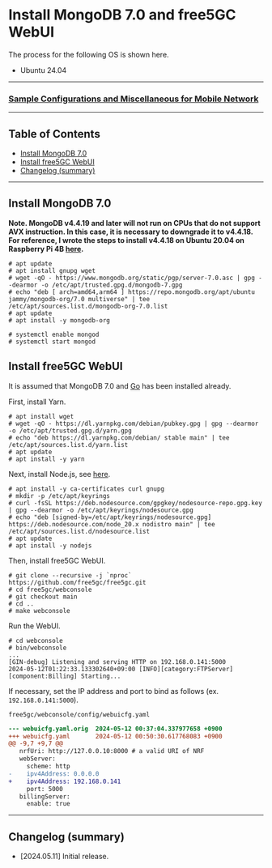 # Install MongoDB 7.0 and free5GC WebUI
The process for the following OS is shown here.

- Ubuntu 24.04

---

### [Sample Configurations and Miscellaneous for Mobile Network](https://github.com/s5uishida/sample_config_misc_for_mobile_network)

---

<a id="toc"></a>

## Table of Contents

- [Install MongoDB 7.0](#install_mongodb)
- [Install free5GC WebUI](#install_webui)
- [Changelog (summary)](#changelog)

---
<a id="install_mongodb"></a>

## Install MongoDB 7.0

**Note. MongoDB v4.4.19 and later will not run on CPUs that do not support AVX instruction.
In this case, it is necessary to downgrade it to v4.4.18.
For reference, I wrote the steps to install v4.4.18 on Ubuntu 20.04 on Raspberry Pi 4B [here](https://github.com/s5uishida/install_mongodb_on_ubuntu_for_rp4b).**

```
# apt update
# apt install gnupg wget
# wget -qO - https://www.mongodb.org/static/pgp/server-7.0.asc | gpg --dearmor -o /etc/apt/trusted.gpg.d/mongodb-7.gpg
# echo "deb [ arch=amd64,arm64 ] https://repo.mongodb.org/apt/ubuntu jammy/mongodb-org/7.0 multiverse" | tee /etc/apt/sources.list.d/mongodb-org-7.0.list
# apt update
# apt install -y mongodb-org
```
```
# systemctl enable mongod
# systemctl start mongod
```

<a id="install_webui"></a>

## Install free5GC WebUI

It is assumed that MongoDB 7.0 and [Go](https://free5gc.org/guide/3-install-free5gc/) has been installed already.

First, install Yarn.
```
# apt install wget
# wget -qO - https://dl.yarnpkg.com/debian/pubkey.gpg | gpg --dearmor -o /etc/apt/trusted.gpg.d/yarn.gpg
# echo "deb https://dl.yarnpkg.com/debian/ stable main" | tee /etc/apt/sources.list.d/yarn.list
# apt update
# apt install -y yarn
```
Next, install Node.js, see [here](https://github.com/nodesource/distributions).
```
# apt install -y ca-certificates curl gnupg
# mkdir -p /etc/apt/keyrings
# curl -fsSL https://deb.nodesource.com/gpgkey/nodesource-repo.gpg.key | gpg --dearmor -o /etc/apt/keyrings/nodesource.gpg
# echo "deb [signed-by=/etc/apt/keyrings/nodesource.gpg] https://deb.nodesource.com/node_20.x nodistro main" | tee /etc/apt/sources.list.d/nodesource.list
# apt update
# apt install -y nodejs
```
Then, install free5GC WebUI.
```
# git clone --recursive -j `nproc` https://github.com/free5gc/free5gc.git
# cd free5gc/webconsole
# git checkout main
# cd ..
# make webconsole
```
Run the WebUI.
```
# cd webconsole
# bin/webconsole
...
[GIN-debug] Listening and serving HTTP on 192.168.0.141:5000
2024-05-12T01:22:33.133302640+09:00 [INFO][category:FTPServer][component:Billing] Starting...
```
If necessary, set the IP address and port to bind as follows (ex. `192.168.0.141:5000`).

`free5gc/webconsole/config/webuicfg.yaml`
```diff
--- webuicfg.yaml.orig  2024-05-12 00:37:04.337977658 +0900
+++ webuicfg.yaml       2024-05-12 00:50:30.617768083 +0900
@@ -9,7 +9,7 @@
   nrfUri: http://127.0.0.10:8000 # a valid URI of NRF
   webServer:
     scheme: http
-    ipv4Address: 0.0.0.0
+    ipv4Address: 192.168.0.141
     port: 5000
   billingServer:
     enable: true
```

---
<a id="changelog"></a>

## Changelog (summary)

- [2024.05.11] Initial release.
